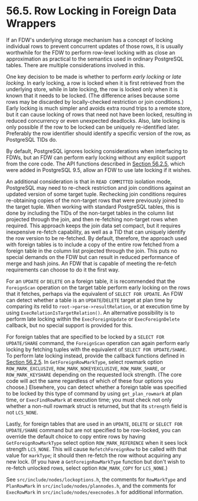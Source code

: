 # 56.5. Row Locking in Foreign Data Wrappers

If an FDW's underlying storage mechanism has a concept of locking individual rows to prevent concurrent updates of those rows, it is usually worthwhile for the FDW to perform row-level locking with as close an approximation as practical to the semantics used in ordinary PostgreSQL tables. There are multiple considerations involved in this.

One key decision to be made is whether to perform _early locking_ or _late locking_. In early locking, a row is locked when it is first retrieved from the underlying store, while in late locking, the row is locked only when it is known that it needs to be locked. \(The difference arises because some rows may be discarded by locally-checked restriction or join conditions.\) Early locking is much simpler and avoids extra round trips to a remote store, but it can cause locking of rows that need not have been locked, resulting in reduced concurrency or even unexpected deadlocks. Also, late locking is only possible if the row to be locked can be uniquely re-identified later. Preferably the row identifier should identify a specific version of the row, as PostgreSQL TIDs do.

By default, PostgreSQL ignores locking considerations when interfacing to FDWs, but an FDW can perform early locking without any explicit support from the core code. The API functions described in [Section 56.2.5](https://www.postgresql.org/docs/12/fdw-callbacks.html#FDW-CALLBACKS-ROW-LOCKING), which were added in PostgreSQL 9.5, allow an FDW to use late locking if it wishes.

An additional consideration is that in `READ COMMITTED` isolation mode, PostgreSQL may need to re-check restriction and join conditions against an updated version of some target tuple. Rechecking join conditions requires re-obtaining copies of the non-target rows that were previously joined to the target tuple. When working with standard PostgreSQL tables, this is done by including the TIDs of the non-target tables in the column list projected through the join, and then re-fetching non-target rows when required. This approach keeps the join data set compact, but it requires inexpensive re-fetch capability, as well as a TID that can uniquely identify the row version to be re-fetched. By default, therefore, the approach used with foreign tables is to include a copy of the entire row fetched from a foreign table in the column list projected through the join. This puts no special demands on the FDW but can result in reduced performance of merge and hash joins. An FDW that is capable of meeting the re-fetch requirements can choose to do it the first way.

For an `UPDATE` or `DELETE` on a foreign table, it is recommended that the `ForeignScan` operation on the target table perform early locking on the rows that it fetches, perhaps via the equivalent of `SELECT FOR UPDATE`. An FDW can detect whether a table is an `UPDATE`/`DELETE` target at plan time by comparing its relid to `root->parse->resultRelation`, or at execution time by using `ExecRelationIsTargetRelation()`. An alternative possibility is to perform late locking within the `ExecForeignUpdate` or `ExecForeignDelete` callback, but no special support is provided for this.

For foreign tables that are specified to be locked by a `SELECT FOR UPDATE/SHARE` command, the `ForeignScan` operation can again perform early locking by fetching tuples with the equivalent of `SELECT FOR UPDATE/SHARE`. To perform late locking instead, provide the callback functions defined in [Section 56.2.5](https://www.postgresql.org/docs/12/fdw-callbacks.html#FDW-CALLBACKS-ROW-LOCKING). In `GetForeignRowMarkType`, select rowmark option `ROW_MARK_EXCLUSIVE`, `ROW_MARK_NOKEYEXCLUSIVE`, `ROW_MARK_SHARE`, or `ROW_MARK_KEYSHARE` depending on the requested lock strength. \(The core code will act the same regardless of which of these four options you choose.\) Elsewhere, you can detect whether a foreign table was specified to be locked by this type of command by using `get_plan_rowmark` at plan time, or `ExecFindRowMark` at execution time; you must check not only whether a non-null rowmark struct is returned, but that its `strength` field is not `LCS_NONE`.

Lastly, for foreign tables that are used in an `UPDATE`, `DELETE` or `SELECT FOR UPDATE/SHARE` command but are not specified to be row-locked, you can override the default choice to copy entire rows by having `GetForeignRowMarkType` select option `ROW_MARK_REFERENCE` when it sees lock strength `LCS_NONE`. This will cause `RefetchForeignRow` to be called with that value for `markType`; it should then re-fetch the row without acquiring any new lock. \(If you have a `GetForeignRowMarkType` function but don't wish to re-fetch unlocked rows, select option `ROW_MARK_COPY` for `LCS_NONE`.\)

See `src/include/nodes/lockoptions.h`, the comments for `RowMarkType` and `PlanRowMark` in `src/include/nodes/plannodes.h`, and the comments for `ExecRowMark` in `src/include/nodes/execnodes.h` for additional information.

